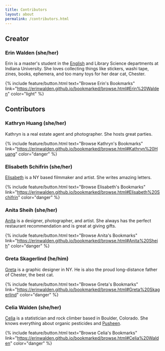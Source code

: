```yaml
---
title: Contributors
layout: about
permalink: /contributors.html
---
```

## Creator

### Erin Walden (she/her)
Erin is a master's student in the [English](https://english.indiana.edu/about/graduate-students/index.html) and Library Science departments at Indiana University. She loves collecting things like stickers, washi tape, zines, books, ephemera, and too many toys for her dear cat, Chester.

{% include feature/button.html text="Browse Erin's Bookmarks" link="https://erinwalden.github.io/bookmarked/browse.html#Erin%20Walden" color="light" %}

## Contributors

### Kathryn Huang (she/her)
Kathryn is a real estate agent and photographer. She hosts great parties.

{% include feature/button.html text="Browse Kathryn's Bookmarks" link="https://erinwalden.github.io/bookmarked/browse.html#Kathryn%20Huang" color="danger" %}

### Elisabeth Schifrin (she/her)
[Elisabeth](https://elisabethschifrin.cargo.site/) is a NY based filmmaker and artist. She writes amazing letters.

{% include feature/button.html text="Browse Elisabeth's Bookmarks" link="https://erinwalden.github.io/bookmarked/browse.html#Elisabeth%20Schifrin" color="danger" %}

### Anita Sheih (she/her)
[Anita](https://www.anitasheih.com/) is a designer, photographer, and artist. She always has the perfect restaurant recommendation and is great at giving gifts.

{% include feature/button.html text="Browse Anita's Bookmarks" link="https://erinwalden.github.io/bookmarked/browse.html#Anita%20Sheih" color="danger" %}

### Greta Skagerlind (he/him)
[Greta](https://gskagerlind.com/) is a graphic designer in NY. He is also the proud long-distance father of Chester, the best cat.

{% include feature/button.html text="Browse Greta's Bookmarks" link="https://erinwalden.github.io/bookmarked/browse.html#Greta%20Skagerlind" color="danger" %}

### Celia Walden (she/her)
[Celia](https://cals.cornell.edu/news/2022/05/digital-agriculture-internships-spark-interdisciplinary-insights) is a statistician and rock climber based in Boulder, Colorado. She knows everything about organic pesticides and [Pusheen](https://pusheen.com/).

{% include feature/button.html text="Browse Celia's Bookmarks" link="https://erinwalden.github.io/bookmarked/browse.html#Celia%20Walden" color="danger" %}
